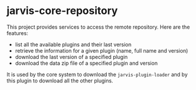 # jarvis-core-repository

This project provides services to access the remote repository. Here are the features:

- list all the available plugins and their last version
- retrieve the information for a given plugin (name, full name and version)
- download the last version of a specified plugin
- download the data zip file of a specified plugin and version

It is used by the core system to download the `jarvis-plugin-loader` and by this plugin to download all the other plugins.